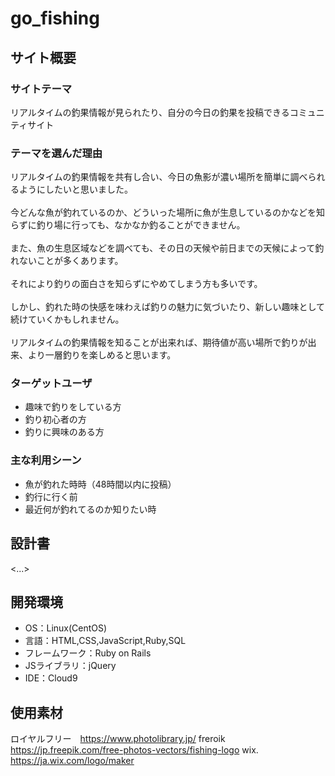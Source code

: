 # go_fishing

## サイト概要
### サイトテーマ
リアルタイムの釣果情報が見られたり、自分の今日の釣果を投稿できるコミュニティサイト

### テーマを選んだ理由
リアルタイムの釣果情報を共有し合い、今日の魚影が濃い場所を簡単に調べられるようにしたいと思いました。  
<br>
今どんな魚が釣れているのか、どういった場所に魚が生息しているのかなどを知らずに釣り場に行っても、なかなか釣ることができません。  
<br>
また、魚の生息区域などを調べても、その日の天候や前日までの天候によって釣れないことが多くあります。  
<br>
それにより釣りの面白さを知らずにやめてしまう方も多いです。  
<br>
しかし、釣れた時の快感を味わえば釣りの魅力に気づいたり、新しい趣味として続けていくかもしれません。  
<br>
リアルタイムの釣果情報を知ることが出来れば、期待値が高い場所で釣りが出来、より一層釣りを楽しめると思います。

### ターゲットユーザ
* 趣味で釣りをしている方
* 釣り初心者の方
* 釣りに興味のある方

### 主な利用シーン
* 魚が釣れた時時（48時間以内に投稿）
* 釣行に行く前
* 最近何が釣れてるのか知りたい時

## 設計書
<...>

## 開発環境
- OS：Linux(CentOS)
- 言語：HTML,CSS,JavaScript,Ruby,SQL
- フレームワーク：Ruby on Rails
- JSライブラリ：jQuery
- IDE：Cloud9

## 使用素材
ロイヤルフリー　https://www.photolibrary.jp/
freroik         https://jp.freepik.com/free-photos-vectors/fishing-logo
wix.            https://ja.wix.com/logo/maker
